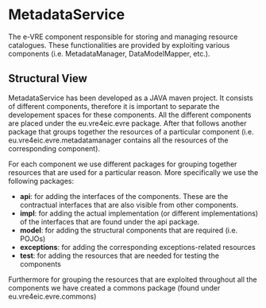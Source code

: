 # MetadataService
The e-VRE component responsible for storing and managing resource catalogues. These functionalities are provided by exploiting various components (i.e. MetadataManager, DataModelMapper, etc.).

## Structural View

MetadataService has been developed as a JAVA maven project. It consists of different components, therefore it is important to separate the developement spaces for these components.
All the different components are placed under the eu.vre4eic.evre package. After that follows another package that groups together the resources 
of a particular component (i.e. eu.vre4eic.evre.metadatamanager contains all the resources of the corresponding component).

For each component we use different packages for grouping together resources that are used for a particular reason.
More specifically we use the following packages:

* **api**: for adding the interfaces of the components. These are the contractual interfaces that are also visible from other components.
* **impl**: for adding the actual implementation (or different implementations) of the interfaces that are found under the api package.
* **model**: for adding the structural components that are required (i.e. POJOs)
* **exceptions**: for adding the corresponding exceptions-related resources 
* **test**: for adding the resources that are needed for testing the components 

Furthermore for grouping the resources that are exploited throughout all the components we have created a commons package (found under eu.vre4eic.evre.commons)
